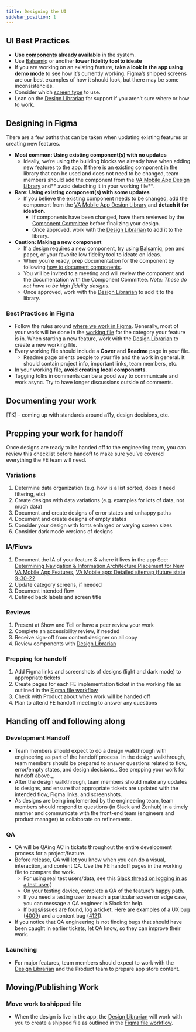 ```yaml
---
title: Designing the UI
sidebar_position: 1
---
```


## UI Best Practices

- **Use [components](https://department-of-veterans-affairs.github.io/va-mobile-app/docs/UX/ComponentsSection/) already available** in the system.
- Use [Balsamiq](https://balsamiq.cloud/s4uw4la/pnnwuqv) or another **lower fidelity tool to ideate**
- If you are working on an existing feature, **take a look in the app using demo mode** to see how it’s currently working. Figma’s shipped screens are our best examples of how it should look, but there may be some inconsistencies.
- Consider which [screen type](https://department-of-veterans-affairs.github.io/va-mobile-app/docs/UX/Templates/ScreenTypes) to use.
- Lean on the [Design Librarian](https://department-of-veterans-affairs.github.io/va-mobile-app/docs/UX/How-We-Work/design-librarian) for support if you aren’t sure where or how to work.


## Designing in Figma

There are a few paths that can be taken when updating existing features or creating new features.

- **Most common: Using existing component(s) with no updates**
    - Ideally, we’re using the building blocks we already have when adding new features to the app. If there is an existing component in the library that can be used and does not need to be changed, team members should add the component from the [VA Mobile App Design Library](https://www.figma.com/file/QVLPB3eOunmKrgQOuOt0SU/VA-Mobile-Design-Library?node-id=1028%3A3927) and** avoid detaching it in your working file**.
- **Rare: Using existing component(s) with some updates**
    - If you believe the existing component needs to be changed, add the component from the [VA Mobile App Design Library](https://www.figma.com/file/QVLPB3eOunmKrgQOuOt0SU/VA-Mobile-Design-Library?node-id=1028%3A3927) and **detach it for ideation**.
        - If components have been changed, have them reviewed by the [Component Committee](https://docs.google.com/document/d/1rgNpTvUjZR6E2Z6vfSrxLxvXt7Zxq1Jq6kw6TCDJbBk/edit?pli=1#bookmark=id.pv64bxlp7e6c) before finalizing your design.
        - Once approved, work with the [Design Librarian](https://department-of-veterans-affairs.github.io/va-mobile-app/docs/UX/How-We-Work/design-librarian/) to add it to the library.
- **Caution: Making a new component**
    - If a design requires a new component, try using [Balsamiq](https://docs.google.com/document/d/1rgNpTvUjZR6E2Z6vfSrxLxvXt7Zxq1Jq6kw6TCDJbBk/edit?pli=1#heading=h.7jcyyrw27o8y), pen and paper, or your favorite low fidelity tool to ideate on ideas.
    - When you’re ready, prep documentation for the component by following [how to document components](https://docs.google.com/document/d/1pC-Pyc_HDZMtHb17XRND_57u7H8I3IDATUDGgGxFZAg/edit#heading=h.iwlf7nqnidb).
    - You will be invited to a meeting and will review the component and the documentation with the Component Committee. _Note: These do not have to be high fidelity designs._
    - Once approved, work with the [Design Librarian](https://department-of-veterans-affairs.github.io/va-mobile-app/docs/UX/How-We-Work/design-librarian/) to add it to the library.


### Best Practices in Figma

- Follow the rules around [where we work in Figma](https://department-of-veterans-affairs.github.io/va-mobile-app/docs/UX/How-We-Work/where-we-work#ui-library-and-feature-designs---figma). Generally, most of your work will be done in the [working file](https://department-of-veterans-affairs.github.io/va-mobile-app/docs/UX/How-We-Work/where-we-work#categoryname) for the category your feature is in.
 When starting a new feature, work with the [Design Librarian](https://department-of-veterans-affairs.github.io/va-mobile-app/docs/UX/How-We-Work/design-librarian/) to create a new working file.
- Every working file should include a **Cover** and **Readme** page in your file.
    - Readme page orients people to your file and the work in general. It should contain project info, important links, team members, etc.
- In your working file, **avoid creating local components**.
- Tagging folks in comments can be a good way to communicate and work async. Try to have longer discussions outside of comments.

## Documenting your work

[TK] - coming up with standards around a11y, design decisions, etc.


## Prepping your work for handoff

Once designs are ready to be handed off to the engineering team, you can review this checklist before handoff to make sure you’ve covered everything the FE team will need.

### Variations


1. Determine data organization (e.g. how is a list sorted, does it need filtering, etc)
2. Create designs with data variations (e.g. examples for lots of data, not much data)
3. Document and create designs of error states and unhappy paths
4. Document and create designs of empty states
5. Consider your design with fonts enlarged or varying screen sizes
6. Consider dark mode versions of designs


### IA/Flows

1. Document the IA of your feature & where it lives in the app 
See: [Determining Navigation & Information Architecture Placement for New VA Mobile App Features](https://docs.google.com/document/d/1XQcYxnCifloaBFNKL2C9JNS7KIj6wEhb4VokPGxBZU8/edit), [VA Mobile app: Detailed sitemap (future state 9-30-22](https://app.mural.co/invitation/mural/adhoccorporateworkspace2583/1655989910332?sender=u28718b63c8993f515e0b2240&key=6f96be43-72c9-4ae6-b529-a2941eb14ba9) 
2. Update category screens, if needed
3. Document intended flow
4. Defined back labels and screen title


### Reviews

1. Present at Show and Tell or have a peer review your work
2. Complete an accessibility review, if needed
3. Receive sign-off from content designer on all copy
4. Review components with [Design Librarian](https://department-of-veterans-affairs.github.io/va-mobile-app/docs/UX/How-We-Work/design-librarian)


### Prepping for handoff

1. Add Figma links and screenshots of designs (light and dark mode) to appropriate tickets 
2. Create pages for each FE implementation ticket in the working file as outlined in the [Figma file workflow](https://www.figma.com/file/myVAkBM6nrpt3iC39RyjXz/%F0%9F%A7%B0-FigmaFileWorkflow---Resource---VAMobile?node-id=344%3A279&t=jC6U9HEvK543P9i4-1) 
3. Check with Product about when work will be handed off
3. Plan to attend FE handoff meeting to answer any questions


## Handing off and following along

### Development Handoff
 - Team members should expect to do a design walkthrough with engineering as part of the handoff process. In the design walkthrough, team members should be prepared to answer questions related to flow, error/empty states, and design decisions_. See prepping your work for handoff above._
- After the design walkthrough, team members should make any updates to designs, and ensure that appropriate tickets are updated with the intended flow, Figma links, and screenshots.
- As designs are being implemented by the engineering team, team members should respond to questions (in Slack and Zenhub) in a timely manner and communicate with the front-end team (engineers and product manager) to collaborate on refinements.
### QA
- QA will be QAing AC in tickets throughout the entire development process for a project/feature.
- Before release, QA will let you know when you can do a visual, interaction, and content QA. Use the FE handoff pages in the working file to compare the work.
    - For using real test users/data, see this [Slack thread on logging in as a test user](https://adhoc.slack.com/archives/C02F8TLNSGY/p1666966698246379).)
    - On your testing device, complete a QA of the feature’s happy path.
    - If you need a testing user to reach a particular screen or edge case, you can message a QA engineer in Slack for help.
    - If bugs/issues are found, log a ticket. Here are examples of a UX bug ([4009](https://github.com/department-of-veterans-affairs/va-mobile-app/issues/4009)) and a content bug ([4121](https://github.com/department-of-veterans-affairs/va-mobile-app/issues/4121)).
- If you notice that QA engineering is not finding bugs that should have been caught in earlier tickets, let QA know, so they can improve their work.
### Launching
- For major features, team members should expect to work with the [Design Librarian](https://department-of-veterans-affairs.github.io/va-mobile-app/docs/UX/How-We-Work/design-librarian) and the Product team to prepare app store content.


## Moving/Publishing Work

### Move work to shipped file

- When the design is live in the app, the [Design Librarian](https://department-of-veterans-affairs.github.io/va-mobile-app/docs/UX/How-We-Work/design-librarian) will work with you to create a shipped file as outlined in the [Figma file workflow](https://www.figma.com/file/myVAkBM6nrpt3iC39RyjXz/%F0%9F%A7%B0-FigmaFileWorkflow---Resource---VAMobile?node-id=344%3A279&t=jC6U9HEvK543P9i4-1).
